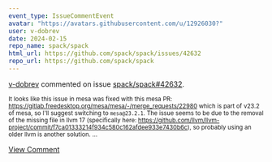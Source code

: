 ```yaml
---
event_type: IssueCommentEvent
avatar: "https://avatars.githubusercontent.com/u/12926030?"
user: v-dobrev
date: 2024-02-15
repo_name: spack/spack
html_url: https://github.com/spack/spack/issues/42632
repo_url: https://github.com/spack/spack
---
```


<a href='https://github.com/v-dobrev' target='_blank'>v-dobrev</a> commented on issue <a href='https://github.com/spack/spack/issues/42632' target='_blank'>spack/spack#42632</a>.

<small>It looks like this issue in mesa was fixed with this mesa PR: https://gitlab.freedesktop.org/mesa/mesa/-/merge_requests/22980 which is part of v23.2 of mesa, so I'll suggest switching to `mesa@23.2.1`. The issue seems to be due to the removal of the missing file in llvm 17 (specifically here: https://github.com/llvm/llvm-project/commit/f7ca01333214f934c580c162afdee933e7430b6c), so probably using an older llvm is another solution....</small>

<a href='https://github.com/spack/spack/issues/42632' target='_blank'>View Comment</a>